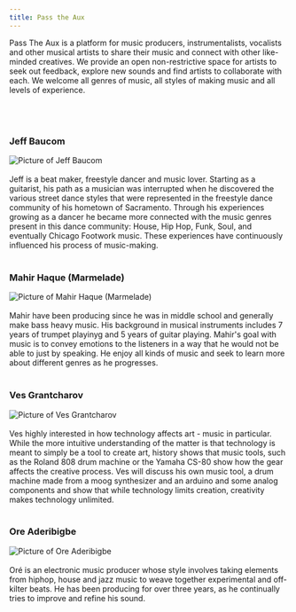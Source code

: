 ```yaml
---
title: Pass the Aux
---
```

Pass The Aux is a platform for music producers, instrumentalists, vocalists and other musical artists to share their music and connect with other like-minded creatives. We provide an open non-restrictive space for artists to seek out feedback, explore new sounds and find artists to collaborate with each. We welcome all genres of music, all styles of making music and all levels of experience.
<br/><br/>
<br/><br/>

### **Jeff Baucom**
![Picture of Jeff Baucom](../assets/people/jeff.jpg#profile)
<br/><br/>
Jeff is a beat maker, freestyle dancer and music lover. Starting as a guitarist, his path as a musician was interrupted when he discovered the various street dance styles that were represented in the freestyle dance community of his hometown of Sacramento. Through his experiences growing as a dancer he became more connected with the music genres present in this dance community: House, Hip Hop, Funk, Soul, and eventually Chicago Footwork music. These experiences have continuously influenced his process of music-making.
<br/><br/>

### **Mahir Haque (Marmelade)**
![Picture of Mahir Haque (Marmelade)](../assets/people/mahir.jpg#profile)
<br/><br/>
Mahir have been producing since he was in middle school and generally make bass heavy music. His background in musical instruments includes 7 years of trumpet playinyg and 5 years of guitar playing. Mahir's goal with music is to convey emotions to the listeners in a way that he would not be able to just by speaking. He enjoy all kinds of music and seek to learn more about different genres as he progresses.
<br/><br/>

### **Ves Grantcharov**
![Picture of Ves Grantcharov](../assets/people/ves.jpg#profile)
<br/><br/>
Ves highly interested in how technology affects art - music in particular. While the more intuitive understanding of the matter is that technology is meant to simply be a tool to create art, history shows that music tools, such as the Roland 808 drum machine or the Yamaha CS-80 show how the gear affects the creative process. Ves will discuss his own music tool, a drum machine made from a moog synthesizer and an arduino and some analog components and show that while technology limits creation, creativity makes technology unlimited.
<br/><br/>

### **Ore Aderibigbe**
![Picture of Ore Aderibigbe](../assets/people/ore.jpg#profile)
<br/><br/>
Oré is an electronic music producer whose style involves taking elements from hiphop, house and jazz music to weave together experimental and off-kilter beats. He has been producing for over three years, as he continually tries to improve and refine his sound.
